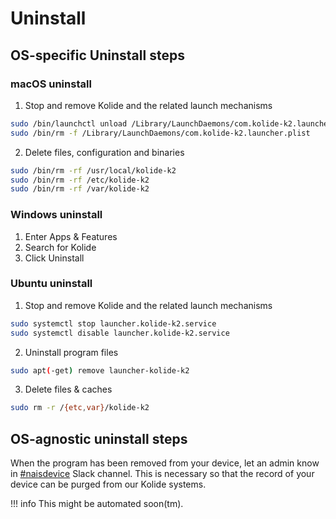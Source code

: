 # Uninstall

## OS-specific Uninstall steps

### macOS uninstall
1. Stop and remove Kolide and the related launch mechanisms
```zsh
sudo /bin/launchctl unload /Library/LaunchDaemons/com.kolide-k2.launcher.plist
sudo /bin/rm -f /Library/LaunchDaemons/com.kolide-k2.launcher.plist
```
2. Delete files, configuration and binaries
```zsh
sudo /bin/rm -rf /usr/local/kolide-k2
sudo /bin/rm -rf /etc/kolide-k2
sudo /bin/rm -rf /var/kolide-k2
```

### Windows uninstall
1. Enter  Apps & Features
2. Search for Kolide 
3. Click Uninstall 

### Ubuntu uninstall
1. Stop and remove Kolide and the related launch mechanisms
```bash
sudo systemctl stop launcher.kolide-k2.service
sudo systemctl disable launcher.kolide-k2.service
```
2. Uninstall program files
```bash
sudo apt(-get) remove launcher-kolide-k2
```
3. Delete files & caches
```bash
sudo rm -r /{etc,var}/kolide-k2
```

## OS-agnostic uninstall steps
When the program has been removed from your device, let an admin know in [#naisdevice](https://nav-it.slack.com/archives/C013XV66XHB) Slack channel.
This is necessary so that the record of your device can be purged from our Kolide systems.

!!! info
    This might be automated soon(tm).
